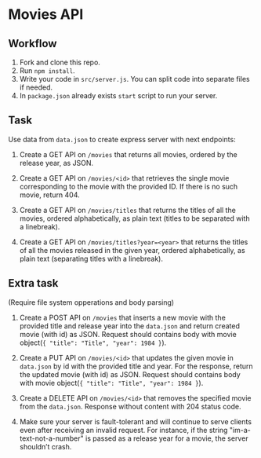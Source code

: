 # Movies API

## Workflow

1. Fork and clone this repo.
1. Run `npm install`.
1. Write your code in `src/server.js`. You can split code into separate files if needed.
1. In `package.json` already exists `start` script to run your server.

## Task

Use data from `data.json` to create express server with next endpoints:

1. Create a GET API on `/movies` that returns all movies, ordered by the release year, as JSON.

1. Create a GET API on `/movies/<id>` that retrieves the single movie corresponding to the movie with the provided ID. If there is no such movie, return 404.

1. Create a GET API on `/movies/titles` that returns the titles of all the movies, ordered alphabetically, as plain text (titles to be separated with a linebreak).

1. Create a GET API on `/movies/titles?year=<year>` that returns the titles of all the movies released in the given year, ordered alphabetically, as plain text (separating titles with a linebreak).

## Extra task
(Require file system opperations and body parsing)

1. Create a POST API on `/movies` that inserts a new movie with the provided title and release year into the `data.json` and return created movie (with id) as JSON. Request should contains body with movie object(`{ "title": "Title", "year": 1984 }`).

1. Create a PUT API on `/movies/<id>` that updates the given movie in `data.json` by id with the provided title and year. For the response, return the updated movie (with id) as JSON. Request should contains body with movie object(`{ "title": "Title", "year": 1984 }`).

1. Create a DELETE API on `/movies/<id>` that removes the specified movie from the `data.json`. Response without content with 204 status code.

1. Make sure your server is fault-tolerant and will continue to serve clients even after receiving an invalid request. For instance, if the string "im-a-text-not-a-number" is passed as a release year for a movie, the server shouldn’t crash.
